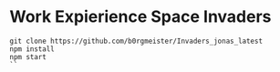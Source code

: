 # Work Expierience Space Invaders


 ```
git clone https://github.com/b0rgmeister/Invaders_jonas_latest
npm install
npm start
``